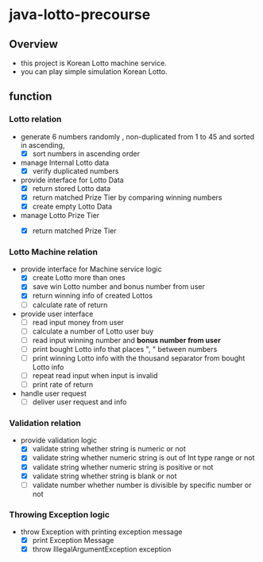 # java-lotto-precourse

## Overview

- this project is Korean Lotto machine service.
- you can play simple simulation Korean Lotto.

## function

### Lotto relation

- generate 6 numbers randomly , non-duplicated from 1 to 45 and sorted in ascending,
   - [x] sort numbers in ascending order
- manage Internal Lotto data
   - [x] verify duplicated numbers

- provide interface for Lotto Data
   - [x] return stored Lotto data
   - [x] return matched Prize Tier by comparing winning numbers
   - [x] create empty Lotto Data

- manage Lotto Prize Tier
   - [x] return matched Prize Tier


### Lotto Machine relation

- provide interface for Machine service logic
  - [x] create Lotto more than ones
  - [x] save win Lotto number and bonus number from user
  - [x] return winning info of created Lottos
  - [ ] calculate rate of return

- provide user interface
  - [ ] read input money from user 
  - [ ] calculate a number of Lotto user buy
  - [ ] read input winning number and **bonus number from user**
  - [ ] print bought Lotto info that places ", " between numbers
  - [ ] print winning Lotto info with the thousand separator from bought Lotto info
  - [ ] repeat read input when input is invalid
  - [ ] print rate of return

- handle user request
  - [ ] deliver user request and info 

### Validation relation

- provide validation logic
   - [x] validate string whether string is numeric or not
   - [x] validate string whether numeric string is out of Int type range or not
   - [x] validate string whether numeric string is positive or not
   - [x] validate string whether string is blank or not
   - [ ] validate number whether number is divisible by specific number or not

### Throwing Exception logic

- throw Exception with printing exception message
   - [x] print Exception Message
   - [x] throw IllegalArgumentException exception